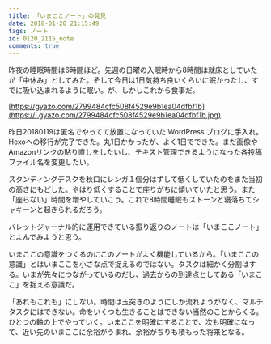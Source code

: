 ```yaml
---
title: 「いまここノート」の発見
date: 2018-01-20 21:15:49
tags: ノート
id: 0120_2115_note
comments: true
---
```


昨夜の睡眠時間は6時間ほど。先週の日曜の入眠時から8時間は就床としていたが「中休み」としてみた。そして今日は1日気持ち良いくらいに眠かったし、すでに吸い込まれるように眠い。が、しかしこれから食事だ。<!--more-->

[https://gyazo.com/2799484cfc508f4529e9b1ea04dfbf1b](https://i.gyazo.com/2799484cfc508f4529e9b1ea04dfbf1b.jpg)

昨日20180119は匿名でやってて放置になっていた WordPress ブログに手入れ。Hexoへの移行が完了できた。丸1日かかったが、よく1日でできた。まだ画像やAmazonリンクの貼り直しをしたいし、テキスト管理できるようになった各投稿ファイル名を変更したい。

スタンディングデスクを秋口にレンガ１個分はずして低くしていたのをまた当初の高さにもどした。やはり低くすることで座りがちに傾いていたと思う。また「座らない」時間を増やしていこう。これで8時間睡眠もストーンと寝落ちてシャキーンと起きられるだろう。

バレットジャーナル的に運用できている振り返りのノートは「いまここノート」とよんでみようと思う。

いまここの意識をつくるのにこのノートがよく機能しているから。「いまここの意識」とはいまここを小さな点で捉えるのではない。タスクは細かく分割はする。いまが先々につながっているのだし、過去からの到達点としてある「いまここ」を捉える意識だ。

「あれもこれも」にしない。時間は玉突きのようにしか流れようがなく、マルチタスクにはできない。命をいくつも生きることはできない当然のことからくる。ひとつの軸の上でやっていく。いまここを明確にすることで、次も明確になって、近い先のいまここに余裕がうまれ、余裕がちりも積もった将来となる。
